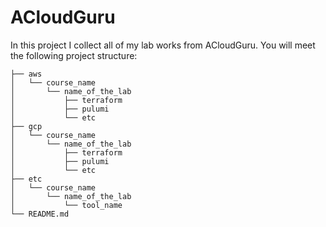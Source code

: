 # ACloudGuru
In this project I collect all of my lab works from ACloudGuru. You will meet the following project structure:

```
├── aws
│   └── course_name
│       └── name_of_the_lab
│           ├── terraform    
│           ├── pulumi
│           └── etc   
├── gcp
│   └── course_name
│       └── name_of_the_lab
│           ├── terraform    
│           ├── pulumi
│           └── etc
├── etc
│   └── course_name
│       └── name_of_the_lab   
│           └── tool_name               
└── README.md
```